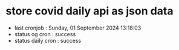 # store covid daily api as json data

- last cronjob : Sunday, 01 September 2024 13:18:03
- status og cron : success
- status daily cron : success
      
      